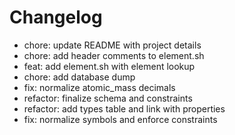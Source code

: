 # Changelog
- chore: update README with project details
- chore: add header comments to element.sh
- feat: add element.sh with element lookup
- chore: add database dump
- fix: normalize atomic_mass decimals
- refactor: finalize schema and constraints
- refactor: add types table and link with properties
- fix: normalize symbols and enforce constraints
